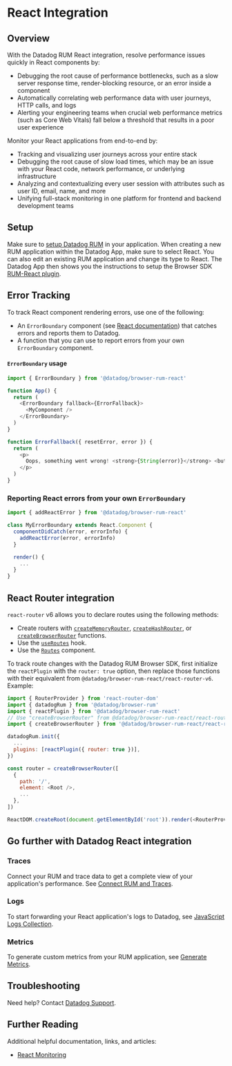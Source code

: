 # React Integration

## Overview

With the Datadog RUM React integration, resolve performance issues quickly in React components by:

- Debugging the root cause of performance bottlenecks, such as a slow server response time, render-blocking resource, or an error inside a component
- Automatically correlating web performance data with user journeys, HTTP calls, and logs
- Alerting your engineering teams when crucial web performance metrics (such as Core Web Vitals) fall below a threshold that results in a poor user experience

Monitor your React applications from end-to-end by:

- Tracking and visualizing user journeys across your entire stack
- Debugging the root cause of slow load times, which may be an issue with your React code, network performance, or underlying infrastructure
- Analyzing and contextualizing every user session with attributes such as user ID, email, name, and more
- Unifying full-stack monitoring in one platform for frontend and backend development teams

## Setup

Make sure to [setup Datadog RUM][1] in your application. When creating a new RUM application within the Datadog App, make sure to select React. You can also edit an existing RUM application and change its type to React. The Datadog App then shows you the instructions to setup the Browser SDK [RUM-React plugin][2].

## Error Tracking

To track React component rendering errors, use one of the following:

- An `ErrorBoundary` component (see [React documentation][3]) that catches errors and reports them to Datadog.
- A function that you can use to report errors from your own `ErrorBoundary` component.

#### `ErrorBoundary` usage

```javascript
import { ErrorBoundary } from '@datadog/browser-rum-react'

function App() {
  return (
    <ErrorBoundary fallback={ErrorFallback}>
      <MyComponent />
    </ErrorBoundary>
  )
}

function ErrorFallback({ resetError, error }) {
  return (
    <p>
      Oops, something went wrong! <strong>{String(error)}</strong> <button onClick={resetError}>Retry</button>
    </p>
  )
}
```

### Reporting React errors from your own `ErrorBoundary`

```javascript
import { addReactError } from '@datadog/browser-rum-react'

class MyErrorBoundary extends React.Component {
  componentDidCatch(error, errorInfo) {
    addReactError(error, errorInfo)
  }

  render() {
    ...
  }
}
```

## React Router integration

`react-router` v6 allows you to declare routes using the following methods:

- Create routers with [`createMemoryRouter`][4], [`createHashRouter`][5], or [`createBrowserRouter`][6] functions.
- Use the [`useRoutes`][7] hook.
- Use the [`Routes`][8] component.

To track route changes with the Datadog RUM Browser SDK, first initialize the `reactPlugin` with the `router: true` option, then replace those functions with their equivalent from `@datadog/browser-rum-react/react-router-v6`. Example:

```javascript
import { RouterProvider } from 'react-router-dom'
import { datadogRum } from '@datadog/browser-rum'
import { reactPlugin } from '@datadog/browser-rum-react'
// Use "createBrowserRouter" from @datadog/browser-rum-react/react-router-v6 instead of react-router-dom:
import { createBrowserRouter } from '@datadog/browser-rum-react/react-router-v6'

datadogRum.init({
  ...
  plugins: [reactPlugin({ router: true })],
})

const router = createBrowserRouter([
  {
    path: '/',
    element: <Root />,
    ...
  },
])

ReactDOM.createRoot(document.getElementById('root')).render(<RouterProvider router={router} />)
```

## Go further with Datadog React integration

### Traces

Connect your RUM and trace data to get a complete view of your application's performance. See [Connect RUM and Traces][9].

### Logs

To start forwarding your React application's logs to Datadog, see [JavaScript Logs Collection][10].

### Metrics

To generate custom metrics from your RUM application, see [Generate Metrics][11].

## Troubleshooting

Need help? Contact [Datadog Support][12].

## Further Reading

Additional helpful documentation, links, and articles:

- [React Monitoring][13]

[1]: https://docs.datadoghq.com/real_user_monitoring/browser/setup/client
[2]: https://www.npmjs.com/package/@datadog/browser-rum-react
[3]: https://react.dev/reference/react/Component#catching-rendering-errors-with-an-error-boundary
[4]: https://reactrouter.com/en/main/routers/create-memory-router
[5]: https://reactrouter.com/en/main/routers/create-hash-router
[6]: https://reactrouter.com/en/main/routers/create-browser-router
[7]: https://reactrouter.com/en/main/hooks/use-routes
[8]: https://reactrouter.com/en/main/components/routes
[9]: https://docs.datadoghq.com/real_user_monitoring/platform/connect_rum_and_traces/?tab=browserrum
[10]: https://docs.datadoghq.com/logs/log_collection/javascript/
[11]: https://docs.datadoghq.com/real_user_monitoring/generate_metrics
[12]: https://docs.datadoghq.com/help/
[13]: https://www.datadoghq.com/blog/datadog-rum-react-components/
